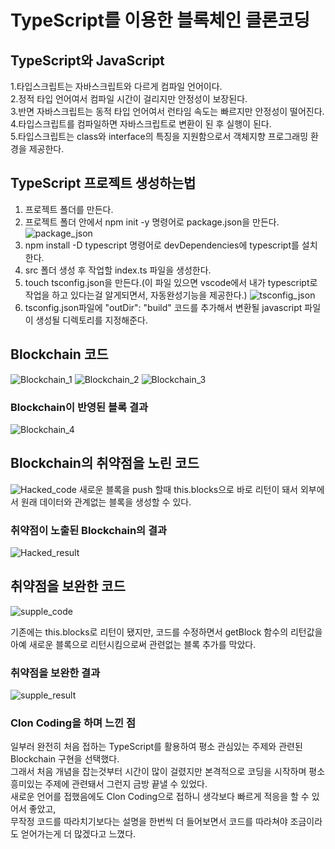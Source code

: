 # TypeScript를 이용한 블록체인 클론코딩

## TypeScript와 JavaScript
1.타입스크립트는 자바스크립트와 다르게 컴파일 언어이다.<br>
2.정적 타입 언어여서 컴파일 시간이 걸리지만 안정성이 보장된다.<br>
3.반면 자바스크립트는 동적 타입 언어여서 런타임 속도는 빠르지만 안정성이 떨어진다.<br>
4.타입스크립트를 컴파일하면 자바스크립트로 변환이 된 후 실행이 된다.<br>
5.타입스크립트는 class와 interface의 특징을 지원함으로서 객체지향 프로그래밍 환경을 제공한다.<br>

## TypeScript 프로젝트 생성하는법
1. 프로젝트 폴더를 만든다.
2. 프로젝트 폴더 안에서 npm init -y 명령어로 package.json을 만든다.
![package_json](https://github.com/ChamChiii7/EcoleProject/assets/126247047/b4e8206d-7674-4db2-8963-e59243b0c7db)
3. npm install -D typescript 명령어로 devDependencies에 typescript를 설치한다.
4. src 폴더 생성 후 작업할 index.ts 파일을 생성한다.
5. touch tsconfig.json을 만든다.(이 파일 있으면 vscode에서 내가 typescript로 작업을 하고 있다는걸 알게되면서, 자동완성기능을 제공한다.) ![tsconfig_json](https://github.com/ChamChiii7/EcoleProject/assets/126247047/c0e071bd-80f6-4118-bc47-a700e30d407b)
6. tsconfig.json파일에 "outDir": "build" 코드를 추가해서 변환될 javascript 파일이 생성될 디렉토리를 지정해준다.

## Blockchain 코드
![Blockchain_1](https://github.com/ChamChiii7/EcoleProject/assets/126247047/5906cd92-4b6a-4318-8b74-3587a9ff7201)
![Blockchain_2](https://github.com/ChamChiii7/EcoleProject/assets/126247047/6aa9ce82-c3b0-4775-a71c-a9f9089c5efe)
![Blockchain_3](https://github.com/ChamChiii7/EcoleProject/assets/126247047/b23a1e27-5f51-41eb-bae1-a08677194477)

### Blockchain이 반영된 블록 결과
![Blockchain_4](https://github.com/ChamChiii7/EcoleProject/assets/126247047/d1c27bfe-fe79-4449-880e-dd3531091f23)

## Blockchain의 취약점을 노린 코드
![Hacked_code](https://github.com/ChamChiii7/EcoleProject/assets/126247047/25347a27-5d79-4714-938b-31b8c9ca0d3a)
새로운 블록을 push 할때 this.blocks으로 바로 리턴이 돼서 외부에서 원래 데이터와 관계없는 블록을 생성할 수 있다.<br>

### 취약점이 노출된 Blockchain의 결과
![Hacked_result](https://github.com/ChamChiii7/EcoleProject/assets/126247047/767b5772-4867-4382-a12c-f22c40b085e5)

## 취약점을 보완한 코드
![supple_code](https://github.com/ChamChiii7/EcoleProject/assets/126247047/00503b48-079a-41a2-8d51-44da0668f80e)

기존에는 this.blocks로 리턴이 됐지만, 코드를 수정하면서 getBlock 함수의 리턴값을 아예 새로운 블록으로 리턴시킴으로써
관련없는 블록 추가를 막았다.

### 취약점을 보완한 결과
![supple_result](https://github.com/ChamChiii7/EcoleProject/assets/126247047/18af9067-6cc3-4775-bdf6-5e5ddc560296)

### Clon Coding을 하며 느낀 점
일부러 완전히 처음 접하는 TypeScript를 활용하여 평소 관심있는 주제와 관련된 Blockchain 구현을 선택했다.<br>
그래서 처음 개념을 잡는것부터 시간이 많이 걸렸지만 본격적으로 코딩을 시작하며 평소 흥미있는 주제에 관련돼서 그런지 금방 끝낼 수 있었다.<br>
새로운 언어를 접했음에도 Clon Coding으로 접하니 생각보다 빠르게 적응을 할 수 있어서 좋았고, <br>
무작정 코드를 따라치기보다는 설명을 한번씩 더 들어보면서 코드를 따라쳐야 조금이라도 얻어가는게 더 많겠다고 느꼈다.
